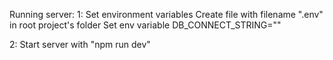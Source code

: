 Running server:
    1: Set environment variables
        Create file with filename ".env" in root project's folder
        Set env variable DB_CONNECT_STRING="<mongodbConnectString>"
   
   2: Start server with "npm run dev"